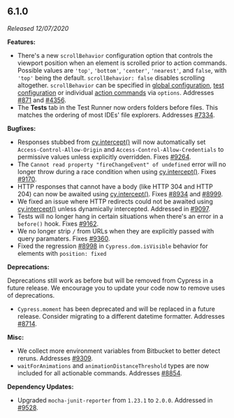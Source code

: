 ## 6.1.0

_Released 12/07/2020_

**Features:**

- There's a new `scrollBehavior` configuration option that controls the viewport position when an element is scrolled prior to action commands. Possible values are `'top'`, `'bottom'`, `'center'`, `'nearest'`, and `false`, with `'top'` being the default. `scrollBehavior: false` disables scrolling altogether. `scrollBehavior` can be specified in [global configuration](/guides/references/configuration#Actionability), [test configuration](/guides/core-concepts/writing-and-organizing-tests#Test-Configuration) or individual [action commands](/guides/core-concepts/interacting-with-elements) via `options`. Addresses [#871](https://github.com/cypress-io/cypress/issues/871) and [#4356](https://github.com/cypress-io/cypress/issues/4356).
- The **Tests** tab in the Test Runner now orders folders before files. This matches the ordering of most IDEs' file explorers. Addresses [#7334](https://github.com/cypress-io/cypress/issues/7334).

**Bugfixes:**

- Responses stubbed from [cy.intercept()](/api/commands/intercept) will now automatically set `Access-Control-Allow-Origin` and `Access-Control-Allow-Credentials` to permissive values unless explicitly overridden. Fixes [#9264](https://github.com/cypress-io/cypress/issues/9264).
- The `Cannot read property "fireChangeEvent" of undefined` error will no longer throw during a race condition when using [cy.intercept()](/api/commands/intercept). Fixes [#9170](https://github.com/cypress-io/cypress/issues/9170).
- HTTP responses that cannot have a body (like HTTP 304 and HTTP 204) can now be awaited using [cy.intercept()](/api/commands/intercept). Fixes [#8934](https://github.com/cypress-io/cypress/issues/8934) and [#8999](https://github.com/cypress-io/cypress/issues/8999).
- We fixed an issue where HTTP redirects could not be awaited using [cy.intercept()](/api/commands/intercept) unless dynamically intercepted. Addressed in [#9097](https://github.com/cypress-io/cypress/issues/9097).
- Tests will no longer hang in certain situations when there's an error in a `before()` hook. Fixes [#9162](https://github.com/cypress-io/cypress/issues/9162).
- We no longer strip `/` from URLs when they are explicitly passed with query paramaters. Fixes [#9360](https://github.com/cypress-io/cypress/issues/9360).
- Fixed the regression [#8998](https://github.com/cypress-io/cypress/issues/8998) in `Cypress.dom.isVisible` behavior for elements with `position: fixed`

**Deprecations:**

Deprecations still work as before but will be removed from Cypress in a future release. We encourage you to update your code now to remove uses of deprecations.

- `Cypress.moment` has been deprecated and will be replaced in a future release. Consider migrating to a different datetime formatter. Addresses [#8714](https://github.com/cypress-io/cypress/issues/8714).

**Misc:**

- We collect more environment variables from Bitbucket to better detect reruns. Addresses [#9309](https://github.com/cypress-io/cypress/issues/9309).
- `waitForAnimations` and `animationDistanceThreshold` types are now included for all actionable commands. Addresses [#8854](https://github.com/cypress-io/cypress/issues/8854).

**Dependency Updates:**

- Upgraded `mocha-junit-reporter` from `1.23.1` to `2.0.0`. Addressed in [#9528](https://github.com/cypress-io/cypress/issues/9528).
